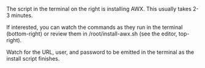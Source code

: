 The script in the terminal on the right is installing AWX.  This
usually takes 2-3 minutes.

If interested, you can watch the commands as they run in the terminal
(bottom-right) or review them in /root/install-awx.sh (see the editor,
top-right).

Watch for the URL, user, and password to be emitted in the terminal as the
install script finishes.
